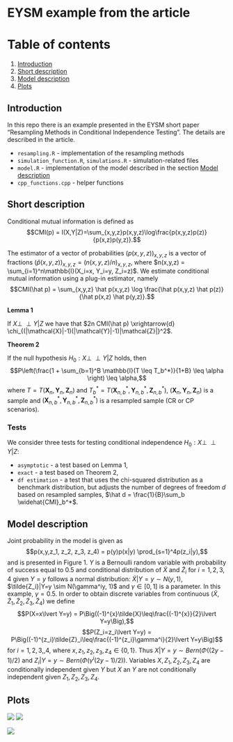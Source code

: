 EYSM example from the article
================

# Table of contents

1.  [Introduction](#introduction)
2.  [Short description](#paragraph1)
3.  [Model description](#paragraph2)
4.  [Plots](#plots)

## Introduction <a name="introduction"></a>

In this repo there is an example presented in the EYSM short paper
“Resampling Methods in Conditional Independence Testing”. The details
are described in the article.

- `resampling.R` - implementation of the resampling methods
- `simulation_function.R`, `simulations.R` - simulation-related files
- `model.R` - implementation of the model described in the section
  [Model description](#paragraph2)
- `cpp_functions.cpp` - helper functions

## Short description <a name="paragraph1"></a>

Conditional mutual information is defined as
$$CMI(p) = I(X,Y|Z)=\sum_{x,y,z}p(x,y,z)\log\frac{p(x,y,z)p(z)}{p(x,z)p(y,z)}.$$

The estimator of a vector of probabilities $(p(x,y,z))_{x,y,z}$ is a
vector of fractions $(\hat p(x,y,z))_{x,y,z} = (n(x,y,z)/n)_{x,y,z}$,
where $n(x,y,z) = \sum_{i=1}^n\mathbb{I}(X_i=x, Y_i=y, Z_i=z)$. We
estimate conditional mutual information using a plug-in estimator,
namely
$$CMI(\hat p) = \sum_{x,y,z} \hat p(x,y,z) \log \frac{\hat p(x,y,z) \hat p(z)}{\hat p(x,z) \hat p(y,z)}.$$

**Lemma 1**

If $X \perp \!\!\! \perp Y | Z$ we have that
$2n CMI(\hat p) \xrightarrow{d} \chi_{(|\mathcal{X}|-1)(|\mathcal{Y}|-1)|\mathcal{Z}|}^2$.

**Theorem 2**

If the null hypothesis $H_0: X \perp \!\!\! \perp Y |Z$ holds, then
$$P\left(\frac{1 + \sum_{b=1}^B \mathbb{I}(T \leq T_b^*)}{1+B} \leq \alpha \right) \leq \alpha,$$
where $T=T(\mathbf{X}_n, \mathbf{Y}_n, \mathbf{Z}_n)$ and
$T_b^* = T(\mathbf{X}_{n,b}^*, \mathbf{Y}_{n,b}^*, \mathbf{Z}_{n,b}^*)$,
$(\mathbf{X}_n, \mathbf{Y}_n, \mathbf{Z}_n)$ is a sample and
$(\mathbf{X}_{n,b}^*, \mathbf{Y}_{n,b}^*, \mathbf{Z}_{n,b}^*)$ is a
resampled sample (CR or CP scenarios).

### Tests

We consider three tests for testing conditional independence
$H_0: X \perp \!\!\! \perp Y|Z$:

- `asymptotic` - a test based on Lemma 1,
- `exact` - a test based on Theorem 2,
- `df estimation` - a test that uses the chi-squared distribution as a
  benchmark distribution, but adjusts the number of degrees of freedom
  $d$ based on resampled samples,
  $\hat d = \frac{1}{B}\sum_b \widehat{CMI}_b^*$.

## Model description <a name="paragraph2"></a>

Joint probability in the model is given as
$$p(x,y,z_1, z_2, z_3, z_4) = p(y)p(x|y) \prod_{s=1}^4p(z_i|y),$$ and is
presented in Figure 1. $Y$ is a Bernoulli random variable with
probability of success equal to $0.5$ and conditional distribution of
$\tilde{X}$ and $\tilde{Z}_i$ for $i=1,2,3,4$ given $Y=y$ follows a
normal distribution: $\tilde{X}|Y=y \sim N(y, 1)$,
$\tilde{Z_i}|Y=y \sim N(\gamma^iy, 1)$ and $\gamma\in [0, 1]$ is a
parameter. In this example, $\gamma=0.5$. In order to obtain discrete
variables from continuous
$(\tilde{X}, \tilde{Z}_1, \tilde{Z}_2, \tilde{Z}_3,\tilde{Z}_4)$ we
define
$$P(X=x\lvert Y=y) = P\Big((-1)^{x}\tilde{X}\leq\frac{(-1)^{x}}{2}\lvert Y=y\Big),$$
$$P(Z_i=z_i\lvert Y=y) = P\Big((-1)^{z_i}\tilde{Z}_i\leq\frac{(-1)^{z_i}\gamma^i}{2}\lvert Y=y\Big)$$
for $i = 1, 2, 3,, 4$, where $x, z_1, z_2, z_3, z_4 \in \{0,1\}$. Thus
$X\lvert Y=y \sim Bern(\Phi((2y-1)/2)$ and
$Z_i\lvert Y=y \sim Bern(\Phi(\gamma^i(2y-1)/2))$. Variables
$X, Z_1, Z_2, Z_3, Z_4$ are conditionally independent given $Y$ but $X$
an $Y$ are not conditionally independent given $Z_1,Z_2,Z_3, Z_4$.

## Plots <a name="plots"></a>

![](example_files/figure-gfm/unnamed-chunk-1-1.png)<!-- -->
![](example_files/figure-gfm/unnamed-chunk-2-1.png)<!-- -->

![](example_files/figure-gfm/unnamed-chunk-3-1.png)<!-- -->
